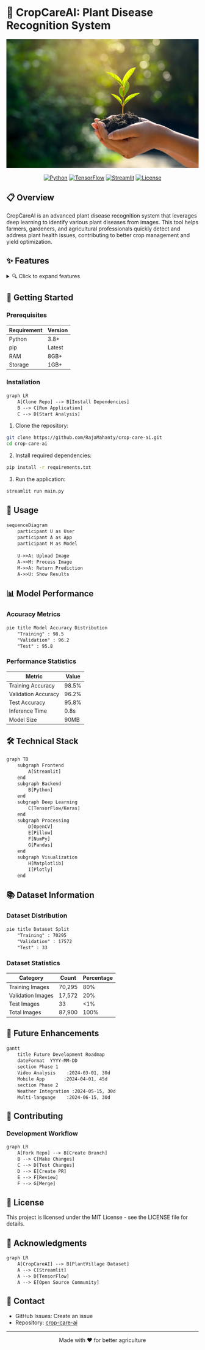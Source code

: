 # 🌿 CropCareAI: Plant Disease Recognition System

<div align="center">

![CropCareAI Banner](home_page.jpg)

[![Python](https://img.shields.io/badge/Python-3.8%2B-blue)](https://www.python.org/)
[![TensorFlow](https://img.shields.io/badge/TensorFlow-2.17.0-orange)](https://www.tensorflow.org/)
[![Streamlit](https://img.shields.io/badge/Streamlit-1.39.0-red)](https://streamlit.io/)
[![License](https://img.shields.io/badge/License-MIT-green)](LICENSE)

</div>

## 📋 Overview

CropCareAI is an advanced plant disease recognition system that leverages deep learning to identify various plant diseases from images. This tool helps farmers, gardeners, and agricultural professionals quickly detect and address plant health issues, contributing to better crop management and yield optimization.

## ✨ Features

<details>
<summary>🔍 Click to expand features</summary>

### Core Features

```mermaid
graph TD
    A[CropCareAI] --> B[Image Analysis]
    A --> C[Disease Detection]
    A --> D[Treatment Recommendations]
    B --> E[Real-time Processing]
    C --> F[38 Disease Classes]
    D --> G[Detailed Reports]
```

### Supported Plants

```mermaid
mindmap
  root((CropCareAI))
    Apple
      Scab
      Black Rot
      Rust
    Blueberry
      Healthy
    Cherry
      Powdery Mildew
    Corn
      Leaf Spot
      Rust
    Grape
      Black Rot
      Leaf Blight
    Tomato
      Early Blight
      Late Blight
      Leaf Mold
```

</details>

## 🚀 Getting Started

### Prerequisites

| Requirement | Version |
| ----------- | ------- |
| Python      | 3.8+    |
| pip         | Latest  |
| RAM         | 8GB+    |
| Storage     | 1GB+    |

### Installation

```mermaid
graph LR
    A[Clone Repo] --> B[Install Dependencies]
    B --> C[Run Application]
    C --> D[Start Analysis]
```

1. Clone the repository:

```bash
git clone https://github.com/RajaMahanty/crop-care-ai.git
cd crop-care-ai
```

2. Install required dependencies:

```bash
pip install -r requirements.txt
```

3. Run the application:

```bash
streamlit run main.py
```

## 🎯 Usage

```mermaid
sequenceDiagram
    participant U as User
    participant A as App
    participant M as Model

    U->>A: Upload Image
    A->>M: Process Image
    M->>A: Return Prediction
    A->>U: Show Results
```

## 📊 Model Performance

### Accuracy Metrics

```mermaid
pie title Model Accuracy Distribution
    "Training" : 98.5
    "Validation" : 96.2
    "Test" : 95.8
```

### Performance Statistics

| Metric              | Value |
| ------------------- | ----- |
| Training Accuracy   | 98.5% |
| Validation Accuracy | 96.2% |
| Test Accuracy       | 95.8% |
| Inference Time      | 0.8s  |
| Model Size          | 90MB  |

## 🛠️ Technical Stack

```mermaid
graph TB
    subgraph Frontend
        A[Streamlit]
    end
    subgraph Backend
        B[Python]
    end
    subgraph Deep Learning
        C[TensorFlow/Keras]
    end
    subgraph Processing
        D[OpenCV]
        E[Pillow]
        F[NumPy]
        G[Pandas]
    end
    subgraph Visualization
        H[Matplotlib]
        I[Plotly]
    end
```

## 📚 Dataset Information

### Dataset Distribution

```mermaid
pie title Dataset Split
    "Training" : 70295
    "Validation" : 17572
    "Test" : 33
```

### Dataset Statistics

| Category          | Count  | Percentage |
| ----------------- | ------ | ---------- |
| Training Images   | 70,295 | 80%        |
| Validation Images | 17,572 | 20%        |
| Test Images       | 33     | <1%        |
| Total Images      | 87,900 | 100%       |

## 🔄 Future Enhancements

```mermaid
gantt
    title Future Development Roadmap
    dateFormat  YYYY-MM-DD
    section Phase 1
    Video Analysis    :2024-03-01, 30d
    Mobile App       :2024-04-01, 45d
    section Phase 2
    Weather Integration :2024-05-15, 30d
    Multi-language    :2024-06-15, 30d
```

## 🤝 Contributing

### Development Workflow

```mermaid
graph LR
    A[Fork Repo] --> B[Create Branch]
    B --> C[Make Changes]
    C --> D[Test Changes]
    D --> E[Create PR]
    E --> F[Review]
    F --> G[Merge]
```

## 📝 License

This project is licensed under the MIT License - see the LICENSE file for details.

## 🙏 Acknowledgments

```mermaid
graph LR
    A[CropCareAI] --> B[PlantVillage Dataset]
    A --> C[Streamlit]
    A --> D[TensorFlow]
    A --> E[Open Source Community]
```

## 📧 Contact

- GitHub Issues: Create an issue
- Repository: [crop-care-ai](https://github.com/RajaMahanty/crop-care-ai)

---

<div align="center">
Made with ❤️ for better agriculture
</div>
